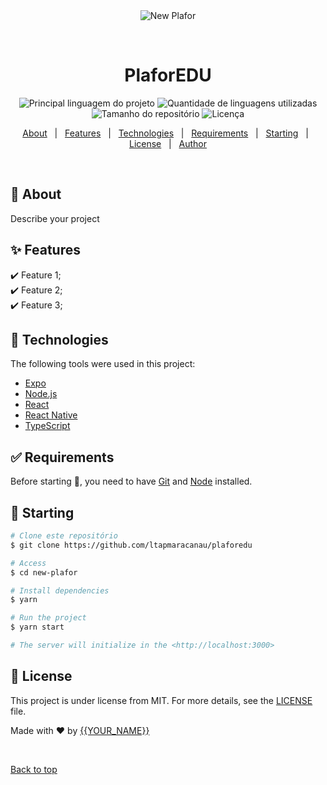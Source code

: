 <div align="center" id="top"> 
  <img src="./.github/app.gif" alt="New Plafor" />

  &#xa0;

  <!-- <a href="https://newplafor.netlify.app">Demo</a> -->
</div>

<h1 align="center">PlaforEDU</h1>

<p align="center">
  <img alt="Principal linguagem do projeto" src="https://img.shields.io/github/languages/top/ltapmaracanau/plaforedu?color=56BEB8">

  <img alt="Quantidade de linguagens utilizadas" src="https://img.shields.io/github/languages/count/ltapmaracanau/plaforedu?color=56BEB8">

  <img alt="Tamanho do repositório" src="https://img.shields.io/github/repo-size/ltapmaracanau/plaforedu?color=56BEB8">

  <img alt="Licença" src="https://img.shields.io/github/license/ltapmaracanau/plaforedu?color=56BEB8">

  <!-- <img alt="Github issues" src="https://img.shields.io/github/issues/{{YOUR_GITHUB_USERNAME}}/new-plafor?color=56BEB8" /> -->

  <!-- <img alt="Github forks" src="https://img.shields.io/github/forks/{{YOUR_GITHUB_USERNAME}}/new-plafor?color=56BEB8" /> -->

  <!-- <img alt="Github stars" src="https://img.shields.io/github/stars/{{YOUR_GITHUB_USERNAME}}/new-plafor?color=56BEB8" /> -->
</p>

<!-- Status -->

<!-- <h4 align="center"> 
	🚧  New Plafor 🚀 Under construction...  🚧
</h4> 

<hr> -->

<p align="center">
  <a href="#dart-about">About</a> &#xa0; | &#xa0; 
  <a href="#sparkles-features">Features</a> &#xa0; | &#xa0;
  <a href="#rocket-technologies">Technologies</a> &#xa0; | &#xa0;
  <a href="#white_check_mark-requirements">Requirements</a> &#xa0; | &#xa0;
  <a href="#checkered_flag-starting">Starting</a> &#xa0; | &#xa0;
  <a href="#memo-license">License</a> &#xa0; | &#xa0;
  <a href="https://github.com/{{YOUR_GITHUB_USERNAME}}" target="_blank">Author</a>
</p>

<br>

## :dart: About ##

Describe your project

## :sparkles: Features ##

:heavy_check_mark: Feature 1;\
:heavy_check_mark: Feature 2;\
:heavy_check_mark: Feature 3;

## :rocket: Technologies ##

The following tools were used in this project:

- [Expo](https://expo.io/)
- [Node.js](https://nodejs.org/en/)
- [React](https://pt-br.reactjs.org/)
- [React Native](https://reactnative.dev/)
- [TypeScript](https://www.typescriptlang.org/)

## :white_check_mark: Requirements ##

Before starting :checkered_flag:, you need to have [Git](https://git-scm.com) and [Node](https://nodejs.org/en/) installed.

## :checkered_flag: Starting ##

```bash
# Clone este repositório
$ git clone https://github.com/ltapmaracanau/plaforedu

# Access
$ cd new-plafor

# Install dependencies
$ yarn

# Run the project
$ yarn start

# The server will initialize in the <http://localhost:3000>
```

## :memo: License ##

This project is under license from MIT. For more details, see the [LICENSE](LICENSE.md) file.


Made with :heart: by <a href="https://github.com/{{YOUR_GITHUB_USERNAME}}" target="_blank">{{YOUR_NAME}}</a>

&#xa0;

<a href="#top">Back to top</a>
